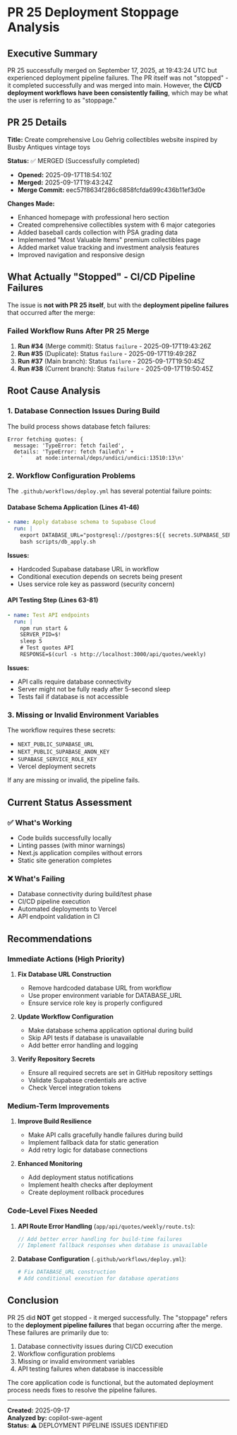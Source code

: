 # PR 25 Deployment Stoppage Analysis

## Executive Summary

PR 25 successfully merged on September 17, 2025, at 19:43:24 UTC but experienced deployment pipeline failures. The PR itself was not "stopped" - it completed successfully and was merged into main. However, the **CI/CD deployment workflows have been consistently failing**, which may be what the user is referring to as "stoppage."

## PR 25 Details

**Title:** Create comprehensive Lou Gehrig collectibles website inspired by Busby Antiques vintage toys

**Status:** ✅ MERGED (Successfully completed)
- **Opened:** 2025-09-17T18:54:10Z
- **Merged:** 2025-09-17T19:43:24Z
- **Merge Commit:** eec57f8634f286c6858fcfda699c436b11ef3d0e

**Changes Made:**
- Enhanced homepage with professional hero section
- Created comprehensive collectibles system with 6 major categories
- Added baseball cards collection with PSA grading data
- Implemented "Most Valuable Items" premium collectibles page
- Added market value tracking and investment analysis features
- Improved navigation and responsive design

## What Actually "Stopped" - CI/CD Pipeline Failures

The issue is **not with PR 25 itself**, but with the **deployment pipeline failures** that occurred after the merge:

### Failed Workflow Runs After PR 25 Merge

1. **Run #34** (Merge commit): Status `failure` - 2025-09-17T19:43:26Z
2. **Run #35** (Duplicate): Status `failure` - 2025-09-17T19:49:28Z  
3. **Run #37** (Main branch): Status `failure` - 2025-09-17T19:50:45Z
4. **Run #38** (Current branch): Status `failure` - 2025-09-17T19:50:45Z

## Root Cause Analysis

### 1. Database Connection Issues During Build

The build process shows database fetch failures:
```
Error fetching quotes: {
  message: 'TypeError: fetch failed',
  details: 'TypeError: fetch failed\n' +
    '    at node:internal/deps/undici/undici:13510:13\n'
```

### 2. Workflow Configuration Problems

The `.github/workflows/deploy.yml` has several potential failure points:

#### Database Schema Application (Lines 41-46)
```yaml
- name: Apply database schema to Supabase Cloud
  run: |
    export DATABASE_URL="postgresql://postgres:${{ secrets.SUPABASE_SERVICE_ROLE_KEY }}@db.lolfycmpjhbdyeyrwnbv.supabase.co:5432/postgres"
    bash scripts/db_apply.sh
```

**Issues:**
- Hardcoded Supabase database URL in workflow
- Conditional execution depends on secrets being present
- Uses service role key as password (security concern)

#### API Testing Step (Lines 63-81)
```yaml
- name: Test API endpoints
  run: |
    npm run start &
    SERVER_PID=$!
    sleep 5
    # Test quotes API
    RESPONSE=$(curl -s http://localhost:3000/api/quotes/weekly)
```

**Issues:**
- API calls require database connectivity
- Server might not be fully ready after 5-second sleep
- Tests fail if database is not accessible

### 3. Missing or Invalid Environment Variables

The workflow requires these secrets:
- `NEXT_PUBLIC_SUPABASE_URL`
- `NEXT_PUBLIC_SUPABASE_ANON_KEY` 
- `SUPABASE_SERVICE_ROLE_KEY`
- Vercel deployment secrets

If any are missing or invalid, the pipeline fails.

## Current Status Assessment

### ✅ What's Working
- Code builds successfully locally
- Linting passes (with minor warnings)
- Next.js application compiles without errors
- Static site generation completes

### ❌ What's Failing
- Database connectivity during build/test phase
- CI/CD pipeline execution
- Automated deployments to Vercel
- API endpoint validation in CI

## Recommendations

### Immediate Actions (High Priority)

1. **Fix Database URL Construction**
   - Remove hardcoded database URL from workflow
   - Use proper environment variable for DATABASE_URL
   - Ensure service role key is properly configured

2. **Update Workflow Configuration**
   - Make database schema application optional during build
   - Skip API tests if database is unavailable
   - Add better error handling and logging

3. **Verify Repository Secrets**
   - Ensure all required secrets are set in GitHub repository settings
   - Validate Supabase credentials are active
   - Check Vercel integration tokens

### Medium-Term Improvements

1. **Improve Build Resilience**
   - Make API calls gracefully handle failures during build
   - Implement fallback data for static generation
   - Add retry logic for database connections

2. **Enhanced Monitoring**
   - Add deployment status notifications
   - Implement health checks after deployment
   - Create deployment rollback procedures

### Code-Level Fixes Needed

1. **API Route Error Handling** (`app/api/quotes/weekly/route.ts`):
   ```typescript
   // Add better error handling for build-time failures
   // Implement fallback responses when database is unavailable
   ```

2. **Database Configuration** (`.github/workflows/deploy.yml`):
   ```yaml
   # Fix DATABASE_URL construction
   # Add conditional execution for database operations
   ```

## Conclusion

PR 25 did **NOT** get stopped - it merged successfully. The "stoppage" refers to the **deployment pipeline failures** that began occurring after the merge. These failures are primarily due to:

1. Database connectivity issues during CI/CD execution
2. Workflow configuration problems
3. Missing or invalid environment variables
4. API testing failures when database is inaccessible

The core application code is functional, but the automated deployment process needs fixes to resolve the pipeline failures.

---

**Created:** 2025-09-17  
**Analyzed by:** copilot-swe-agent  
**Status:** ⚠️ DEPLOYMENT PIPELINE ISSUES IDENTIFIED
